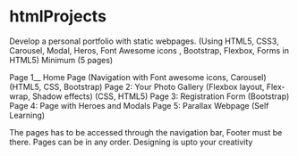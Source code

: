 # htmlProjects

Develop a personal portfolio with static webpages.  (Using HTML5, CSS3, Carousel, Modal, Heros, Font Awesome icons , Bootstrap, Flexbox, Forms in HTML5)
Minimum (5 pages)

Page 1__ Home Page (Navigation with Font awesome icons, Carousel) (HTML5, CSS, Bootstrap)
Page 2: Your Photo Gallery (Flexbox layout, Flex-wrap, Shadow effects) (CSS, HTML5)
Page 3: Registration Form (Bootstrap)
Page 4: Page with Heroes and Modals
Page 5: Parallax Webpage (Self Learning)

The pages has to be accessed through the navigation bar, Footer must be there. Pages can be in any order. Designing is upto your creativity
